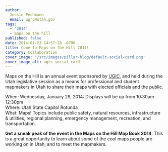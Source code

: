 ```yaml
---
author:
  Jessie Pechmann
  email: ugrc@utah.gov
tags:
  - '2014'
  - maps on the hill
published: false
date: 2014-01-23 14:57:28 -0700
title: Come to Maps on the Hill 2014!
category: Collaboration
cover_image: '/src/images/pillar-blog/default-social-card.png'
cover_image_alt: ugrc social card
---
```


<p>Maps on the Hill is an annual event sponsored by <a href="https://ugic.org/">UGIC</a>, and held during the Utah legislative session as a means for professional and student mapmakers in Utah to share their maps with elected officials and the public. </p>
<p>When: Wednesday, January 29, 2014: Displays will be up from 10:30am-12:30pm<br />
Where: Utah State Capitol Rotunda<br />
What: Maps! Topics include public safety, natural resources, infrastructure & utilities, regional planning, emergency management, recreation, and transportation.</p>
<p><strong>Get a sneak peak of the event in the Maps on the Hill Map Book 2014</strong>. This is a great opportunity to learn about some of the cool maps people are working on in Utah, and to meet the mapmakers.</p>
